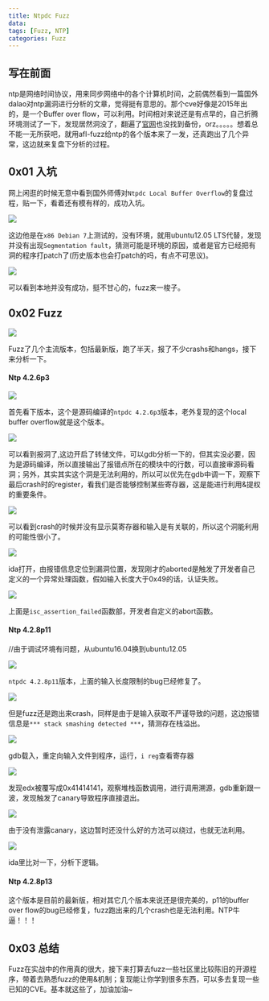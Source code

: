 ```yaml
---
title: Ntpdc Fuzz
data:
tags: [Fuzz, NTP]
categories: Fuzz
---
```


## 写在前面

ntp是网络时间协议，用来同步网络中的各个计算机时间，之前偶然看到一篇国外dalao对ntp漏洞进行分析的文章，觉得挺有意思的。那个cve好像是2015年出的，是一个Buffer over flow，可以利用。时间相对来说还是有点早的，自己折腾环境测试了一下，发现居然洞没了，翻遍了[官网](<http://www.ntp.org/>)也没找到备份，orz。。。。。想着总不能一无所获吧，就用afl-fuzz给ntp的各个版本来了一发，还真跑出了几个异常，这边就来复盘下分析的过程。



## 0x01 入坑

网上闲逛的时候无意中看到国外师傅对`Ntpdc Local Buffer Overflow`的复盘过程，贴一下，看着还有模有样的，成功入坑。

![](./dalao.png) 

这边他是在`x86 Debian 7`上测试的，没有环境，就用ubuntu12.05 LTS代替，发现并没有出现`Segmentation fault`，猜测可能是环境的原因，或者是官方已经把有洞的程序打patch了(历史版本也会打patch的吗，有点不可思议)。  

![](./12.04.png)  

可以看到本地并没有成功，挺不甘心的，fuzz来一梭子。  



## 0x02 Fuzz  

![](./fuzz.png) 

Fuzz了几个主流版本，包括最新版，跑了半天，报了不少crashs和hangs，接下来分析一下。  

#### Ntp 4.2.6p3

![](./version.png)  

首先看下版本，这个是源码编译的`ntpdc 4.2.6p3`版本，老外复现的这个local buffer overflow就是这个版本。

![](./crash1.png)  

可以看到报洞了,这边开启了转储文件，可以gdb分析一下的，但其实没必要，因为是源码编译，所以直接输出了报错点所在的模块中的行数，可以直接审源码看洞；另外，其实其实这个洞是无法利用的，所以可以优先在gdb中调一下，观察下最后crash时的register，看我们是否能够控制某些寄存器，这是能进行利用&提权的重要条件。  

![](./crash2.png)  

可以看到crash的时候并没有显示莫寄存器和输入是有关联的，所以这个洞能利用的可能性很小了。  

![](./异常.png)  

ida打开，由报错信息定位到漏洞位置，发现刚才的aborted是触发了开发者自己定义的一个异常处理函数，假如输入长度大于0x49的话，认证失败。

![](./fail.png)

上面是`isc_assertion_failed`函数部，开发者自定义的abort函数。  



#### Ntp 4.2.8p11

//由于调试环境有问题，从ubuntu16.04换到ubuntu12.05

![](./version2/png)  

`ntpdc 4.2.8p11`版本，上面的输入长度限制的bug已经修复了。

![](./修复.png)  

但是fuzz还是跑出来crash，同样是由于是输入获取不严谨导致的问题，这边报错信息是`*** stack smashing detected ***`，猜测存在栈溢出。  

![](./crash3.png)  

gdb载入，重定向输入文件到程序，运行，`i reg`查看寄存器

![](./gdb.png)

发现edx被覆写成0x41414141，观察堆栈函数调用，进行调用溯源，gdb重新跟一波，发现触发了canary导致程序直接退出。

![](./回溯.png)

由于没有泄露canary，这边暂时还没什么好的方法可以绕过，也就无法利用。  

![](./校验.png)

ida里比对一下，分析下逻辑。



#### Ntp 4.2.8p13

这个版本是目前的最新版，相对其它几个版本来说还是很完美的，p11的buffer over flow的bug已经修复，fuzz跑出来的几个crash也是无法利用。NTP牛逼！！！



## 0x03 总结

Fuzz在实战中的作用真的很大，接下来打算去fuzz一些社区里比较陈旧的开源程序，带着去熟悉fuzz的使用&机制；复现能让你学到很多东西，可以多去复现一些已知的CVE。基本就这些了，加油加油~























